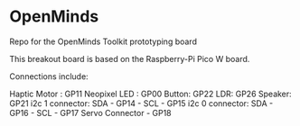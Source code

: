 # OpenMinds
Repo for the OpenMinds Toolkit prototyping board


This breakout board is based on the Raspberry-Pi Pico W board.

Connections include:

Haptic Motor : GP11
Neopixel LED : GP00
Button: GP22
LDR: GP26
Speaker: GP21
i2c 1 connector: SDA - GP14  -  SCL - GP15
i2c 0 connector: SDA - GP16  -  SCL - GP17
Servo Connector - GP18


